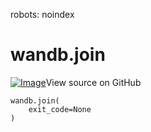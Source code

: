 robots: noindex

# wandb.join

<!-- Insert buttons and diff -->


[![Image](https://www.tensorflow.org/images/GitHub-Mark-32px.png)](https://www.github.com/wandb/client/tree/master/wandb/sdk/wandb_run.py#L1929-L1931)View source on GitHub





<pre class="devsite-click-to-copy prettyprint lang-py tfo-signature-link">
<code>wandb.join(
    exit_code=None
)
</code></pre>



<!-- Placeholder for "Used in" -->
